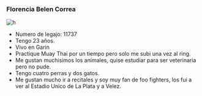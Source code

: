 ### Florencia Belen Correa

![h](https://lh3.googleusercontent.com/2fQlhdOGL0DT5vjTfXu67kzLQ7Sj1bABbpVLpSJ_ZUGxlH5_ETDrEt7G-NaaqhxiaxzLDFDfEXtxRLc8-hT4U2IG6ag-13el-HAnH9dcOsq6d4Qw4U2amcaJIkv5VZiv4LF6iOwR4gTAT7mPmMSch-yk5qG-6ERyJA0ijaVmI1jfpBbuBUsPWgSQvHsv7TgChif_Dz08MvWCD9apUQ_A3WHV0lvSayB-QXBSiUAZ8zMqobbpKiPH1llD7J3DXbgm069Pv9d5LkE4Z4LNDQVwRYswXzA_m7XiMqKmlw38eO8c_awj3hBE0I34kib0jz9CPxO7z4rDfy9RqbPGxtuN-jSvEGicg_Wn2ZGWZgGPQxESj-G16JB4v-Ujk-hRK-tixSBf_XfwLGkLM0hNEfO_9T4BuxAAHZcdZQyX5NHraMJDOOD3kouPxGiWt3ooxVERYnyk88f1iI1wRGt1C7k8ZNwAWfMNpfE8lKCRSH2doVnFUk998aWl0mWpcqIRtyqFsdEr4y0NkjkItOnPwO2M8WSSCu_YBGG5exdGhRrLs5ZVOcL1G4g0tXa6Fl8L3F92ZRhcXn8TTpE6KpZzUJWsMRGQB6BmDTbGKL7w6D4s02DHzdrS_wqvJjiMulqO6xMLuEzdCdO201c-nbWC6gMx4l4Ww1YpUXnLusd_V55v3Bmi9XggXYTLcAXlo5ip95QzVCNp35IAyNAZ78FOnFPI64O3=w1012-h568-no?authuser=0)
- Numero de legajo: 11737
-  Tengo 23 años.
-  Vivo en Garin
-  Practique Muay Thai por un tiempo pero solo me subi una vez al ring.
-  Me gustan muchisimos los animales, quise estudiar para ser veterinaria pero no pude.
-  Tengo cuatro perras y dos gatos.
-  Me gustan mucho ir a recitales y soy muy fan de foo fighters, los fui a ver al Estadio Unico de La Plata y a Velez.
